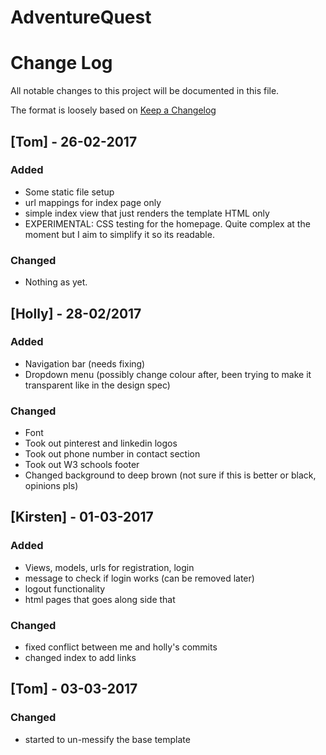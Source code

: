 # AdventureQuest






# Change Log
All notable changes to this project will be documented in this file.

The format is loosely based on [Keep a Changelog](http://keepachangelog.com/)


## [Tom] - 26-02-2017
### Added
- Some static file setup
- url mappings for index page only
- simple index view that just renders the template HTML only
- EXPERIMENTAL: CSS testing for the homepage. Quite complex at the moment but I aim to simplify it so its readable.

### Changed
- Nothing as yet.


## [Holly] - 28-02/2017

### Added

- Navigation bar (needs fixing)
- Dropdown menu (possibly change colour after, been trying to make it transparent like in the design spec)

### Changed
- Font
- Took out pinterest and linkedin logos
- Took out phone number in contact section 
- Took out W3 schools footer 
- Changed background to deep brown (not sure if this is better or black, opinions pls)

## [Kirsten] - 01-03-2017
### Added
- Views, models, urls for registration, login
- message to check if login works (can be removed later)
- logout functionality
- html pages that goes along side that

### Changed
- fixed conflict between me and holly's commits
- changed index to add links

## [Tom] - 03-03-2017
### Changed
- started to un-messify the base template
